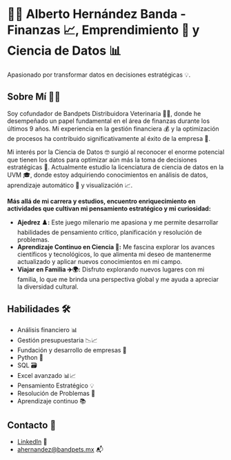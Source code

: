 # 👨‍💼 Alberto Hernández Banda - Finanzas 📈, Emprendimiento 🚀 y Ciencia de Datos 📊

Apasionado por transformar datos en decisiones estratégicas 💡.

## Sobre Mí 🙋‍♂️

Soy cofundador de Bandpets Distribuidora Veterinaria 🐶🐱, donde he desempeñado un papel fundamental en el área de finanzas durante los últimos 9 años. Mi experiencia en la gestión financiera 💰 y la optimización de procesos ha contribuido significativamente al éxito de la empresa 🎉.

Mi interés por la Ciencia de Datos 🤓 surgió al reconocer el enorme potencial que tienen los datos para optimizar aún más la toma de decisiones estratégicas 🧠. Actualmente estudio la licenciatura de ciencia de datos en la UVM 🎓, donde estoy adquiriendo conocimientos en análisis de datos, aprendizaje automático 🤖 y visualización 📈.

**Más allá de mi carrera y estudios, encuentro enriquecimiento en actividades que cultivan mi pensamiento estratégico y mi curiosidad:**

* **Ajedrez ♟️:** Este juego milenario me apasiona y me permite desarrollar habilidades de pensamiento crítico, planificación y resolución de problemas.
* **Aprendizaje Continuo en Ciencia 🔬:** Me fascina explorar los avances científicos y tecnológicos, lo que alimenta mi deseo de mantenerme actualizado y aplicar nuevos conocimientos en mi campo.
* **Viajar en Familia ✈️🌍:** Disfruto explorando nuevos lugares con mi familia, lo que me brinda una perspectiva global y me ayuda a apreciar la diversidad cultural.

## Habilidades 🛠️

* Análisis financiero 📊
* Gestión presupuestaria 📉📈
* Fundación y desarrollo de empresas 🚀
* Python 🐍
* SQL 🗃️
* Excel avanzado 📊📈
* Pensamiento Estratégico 💡
* Resolución de Problemas 🧩
* Aprendizaje continuo 📚

## Contacto 📧

* [LinkedIn](www.linkedin.com/in/alberto-hernandez-banda-60093a301) 💼
* ahernandez@bandpets.mx 📬
